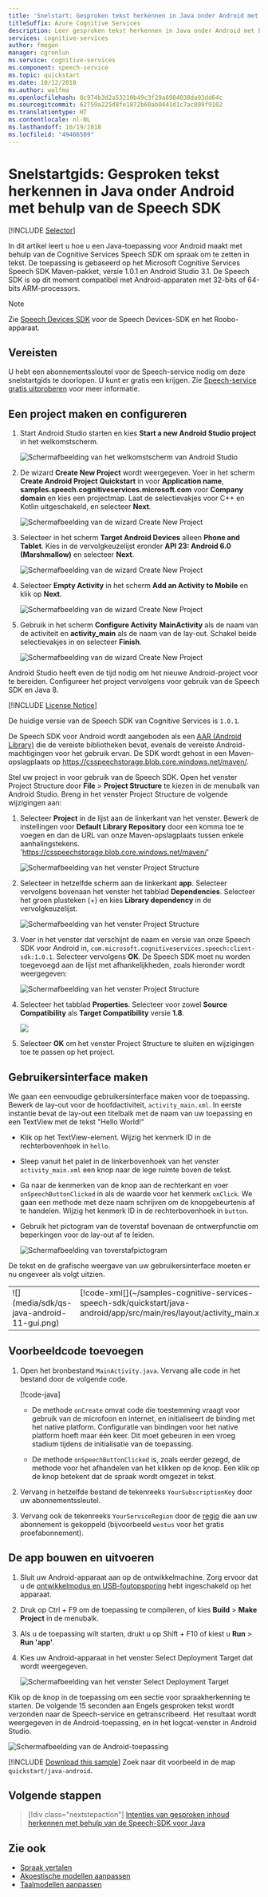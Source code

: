 ```yaml
---
title: 'Snelstart: Gesproken tekst herkennen in Java onder Android met behulp van de Speech Service SDK'
titleSuffix: Azure Cognitive Services
description: Leer gesproken tekst herkennen in Java onder Android met behulp van de Speech Service SDK
services: cognitive-services
author: fmegen
manager: cgronlun
ms.service: cognitive-services
ms.component: speech-service
ms.topic: quickstart
ms.date: 10/12/2018
ms.author: wolfma
ms.openlocfilehash: 8c974b3d2a53210b49c3f29a8984038da93dd64c
ms.sourcegitcommit: 62759a225d8fe1872b60ab0441d1c7ac809f9102
ms.translationtype: HT
ms.contentlocale: nl-NL
ms.lasthandoff: 10/19/2018
ms.locfileid: "49466509"
---
```

# <a name="quickstart-recognize-speech-in-java-on-android-by-using-the-speech-sdk"></a>Snelstartgids: Gesproken tekst herkennen in Java onder Android met behulp van de Speech SDK

[!INCLUDE [Selector](../../../includes/cognitive-services-speech-service-quickstart-selector.md)]

In dit artikel leert u hoe u een Java-toepassing voor Android maakt met behulp van de Cognitive Services Speech SDK om spraak om te zetten in tekst.
De toepassing is gebaseerd op het Microsoft Cognitive Services Speech SDK Maven-pakket, versie 1.0.1 en Android Studio 3.1.
De Speech SDK is op dit moment compatibel met Android-apparaten met 32-bits of 64-bits ARM-processors.

> [!NOTE]
> Zie [Speech Devices SDK](speech-devices-sdk.md) voor de Speech Devices-SDK en het Roobo-apparaat.

## <a name="prerequisites"></a>Vereisten

U hebt een abonnementssleutel voor de Speech-service nodig om deze snelstartgids te doorlopen. U kunt er gratis een krijgen. Zie [Speech-service gratis uitproberen](get-started.md) voor meer informatie.

## <a name="create-and-configure-a-project"></a>Een project maken en configureren

1. Start Android Studio starten en kies **Start a new Android Studio project** in het welkomstscherm.

    ![Schermafbeelding van het welkomstscherm van Android Studio](media/sdk/qs-java-android-01-start-new-android-studio-project.png)

1. De wizard **Create New Project** wordt weergegeven. Voer in het scherm **Create Android Project** **Quickstart** in voor **Application name**, **samples.speech.cognitiveservices.microsoft.com** voor **Company domain** en kies een projectmap. Laat de selectievakjes voor C++ en Kotlin uitgeschakeld, en selecteer **Next**.

   ![Schermafbeelding van de wizard Create New Project](media/sdk/qs-java-android-02-create-android-project.png)

1. Selecteer in het scherm **Target Android Devices** alleen **Phone and Tablet**. Kies in de vervolgkeuzelijst eronder **API 23: Android 6.0 (Marshmallow)** en selecteer **Next**.

   ![Schermafbeelding van de wizard Create New Project](media/sdk/qs-java-android-03-target-android-devices.png)

1. Selecteer **Empty Activity** in het scherm **Add an Activity to Mobile** en klik op **Next**.

   ![Schermafbeelding van de wizard Create New Project](media/sdk/qs-java-android-04-add-an-activity-to-mobile.png)

1. Gebruik in het scherm **Configure Activity** **MainActivity** als de naam van de activiteit en **activity\_main** als de naam van de lay-out. Schakel beide selectievakjes in en selecteer **Finish**.

   ![Schermafbeelding van de wizard Create New Project](media/sdk/qs-java-android-05-configure-activity.png)

Android Studio heeft even de tijd nodig om het nieuwe Android-project voor te bereiden. Configureer het project vervolgens voor gebruik van de Speech SDK en Java 8.

[!INCLUDE [License Notice](../../../includes/cognitive-services-speech-service-license-notice.md)]

De huidige versie van de Speech SDK van Cognitive Services is `1.0.1`.

De Speech SDK voor Android wordt aangeboden als een [AAR (Android Library)](https://developer.android.com/studio/projects/android-library) die de vereiste bibliotheken bevat, evenals de vereiste Android-machtigingen voor het gebruik ervan.
De SDK wordt gehost in een Maven-opslagplaats op https://csspeechstorage.blob.core.windows.net/maven/.

Stel uw project in voor gebruik van de Speech SDK. Open het venster Project Structure door **File** > **Project Structure** te kiezen in de menubalk van Android Studio. Breng in het venster Project Structure de volgende wijzigingen aan: 

1. Selecteer **Project** in de lijst aan de linkerkant van het venster. Bewerk de instellingen voor **Default Library Repository** door een komma toe te voegen en dan de URL van onze Maven-opslagplaats tussen enkele aanhalingstekens. 'https://csspeechstorage.blob.core.windows.net/maven/'

   ![Schermafbeelding van het venster Project Structure](media/sdk/qs-java-android-06-add-maven-repository.png)

1. Selecteer in hetzelfde scherm aan de linkerkant **app**. Selecteer vervolgens bovenaan het venster het tabblad **Dependencies**. Selecteer het groen plusteken (+) en kies **Library dependency** in de vervolgkeuzelijst.

   ![Schermafbeelding van het venster Project Structure](media/sdk/qs-java-android-07-add-module-dependency.png)

1. Voer in het venster dat verschijnt de naam en versie van onze Speech SDK voor Android in, `com.microsoft.cognitiveservices.speech:client-sdk:1.0.1`. Selecteer vervolgens **OK**.
   De Speech SDK moet nu worden toegevoegd aan de lijst met afhankelijkheden, zoals hieronder wordt weergegeven:

   ![Schermafbeelding van het venster Project Structure](media/sdk/qs-java-android-08-dependency-added-1.0.0.png)

1. Selecteer het tabblad **Properties**. Selecteer voor zowel **Source Compatibility** als **Target Compatibility** versie **1.8**.

   ![](media/sdk/qs-java-android-09-dependency-added.png)

1. Selecteer **OK** om het venster Project Structure te sluiten en wijzigingen toe te passen op het project.

## <a name="create-user-interface"></a>Gebruikersinterface maken

We gaan een eenvoudige gebruikersinterface maken voor de toepassing. Bewerk de lay-out voor de hoofdactiviteit, `activity_main.xml`. In eerste instantie bevat de lay-out een titelbalk met de naam van uw toepassing en een TextView met de tekst "Hello World!"

* Klik op het TextView-element. Wijzig het kenmerk ID in de rechterbovenhoek in `hello`.

* Sleep vanuit het palet in de linkerbovenhoek van het venster `activity_main.xml` een knop naar de lege ruimte boven de tekst.

* Ga naar de kenmerken van de knop aan de rechterkant en voer `onSpeechButtonClicked` in als de waarde voor het kenmerk `onClick`. We gaan een methode met deze naam schrijven om de knopgebeurtenis af te handelen.  Wijzig het kenmerk ID in de rechterbovenhoek in `button`.

* Gebruik het pictogram van de toverstaf bovenaan de ontwerpfunctie om beperkingen voor de lay-out af te leiden.

  ![Schermafbeelding van toverstafpictogram](media/sdk/qs-java-android-10-infer-layout-constraints.png)

De tekst en de grafische weergave van uw gebruikersinterface moeten er nu ongeveer als volgt uitzien.

<table>
<tr>
<td valign="top">
![](media/sdk/qs-java-android-11-gui.png)
</td>
<td valign="top">
[!code-xml[](~/samples-cognitive-services-speech-sdk/quickstart/java-android/app/src/main/res/layout/activity_main.xml)]
</td>
</tr>
</table>

## <a name="add-sample-code"></a>Voorbeeldcode toevoegen

1. Open het bronbestand `MainActivity.java`. Vervang alle code in het bestand door de volgende code.

   [!code-java[](~/samples-cognitive-services-speech-sdk/quickstart/java-android/app/src/main/java/com/microsoft/cognitiveservices/speech/samples/quickstart/MainActivity.java#code)]

   * De methode `onCreate` omvat code die toestemming vraagt voor gebruik van de microfoon en internet, en initialiseert de binding met het native platform. Configuratie van bindingen voor het native platform hoeft maar één keer. Dit moet gebeuren in een vroeg stadium tijdens de initialisatie van de toepassing.
   
   * De methode `onSpeechButtonClicked` is, zoals eerder gezegd, de methode voor het afhandelen van het klikken op de knop. Een klik op de knop betekent dat de spraak wordt omgezet in tekst.

1. Vervang in hetzelfde bestand de tekenreeks `YourSubscriptionKey` door uw abonnementssleutel.

1. Vervang ook de tekenreeks `YourServiceRegion` door de [regio](regions.md) die aan uw abonnement is gekoppeld (bijvoorbeeld `westus` voor het gratis proefabonnement).

## <a name="build-and-run-the-app"></a>De app bouwen en uitvoeren

1. Sluit uw Android-apparaat aan op de ontwikkelmachine. Zorg ervoor dat u de [ontwikkelmodus en USB-foutopsporing](https://developer.android.com/studio/debug/dev-options) hebt ingeschakeld op het apparaat.

1. Druk op Ctrl + F9 om de toepassing te compileren, of kies **Build** > **Make Project** in de menubalk.

1. Als u de toepassing wilt starten, drukt u op Shift + F10 of kiest u **Run** > **Run 'app'**.

1. Kies uw Android-apparaat in het venster Select Deployment Target dat wordt weergegeven.

   ![Schermafbeelding van het venster Select Deployment Target](media/sdk/qs-java-android-12-deploy.png)

Klik op de knop in de toepassing om een sectie voor spraakherkenning te starten. De volgende 15 seconden aan Engels gesproken tekst wordt verzonden naar de Speech-service en getranscribeerd. Het resultaat wordt weergegeven in de Android-toepassing, en in het logcat-venster in Android Studio.

![Schermafbeelding van de Android-toepassing](media/sdk/qs-java-android-13-gui-on-device.png)

[!INCLUDE [Download this sample](../../../includes/cognitive-services-speech-service-speech-sdk-sample-download-h2.md)]
Zoek naar dit voorbeeld in de map `quickstart/java-android`.

## <a name="next-steps"></a>Volgende stappen

> [!div class="nextstepaction"]
> [Intenties van gesproken inhoud herkennen met behulp van de Speech-SDK voor Java](how-to-recognize-intents-from-speech-java.md)

## <a name="see-also"></a>Zie ook

- [Spraak vertalen](how-to-translate-speech-csharp.md)
- [Akoestische modellen aanpassen](how-to-customize-acoustic-models.md)
- [Taalmodellen aanpassen](how-to-customize-language-model.md)
